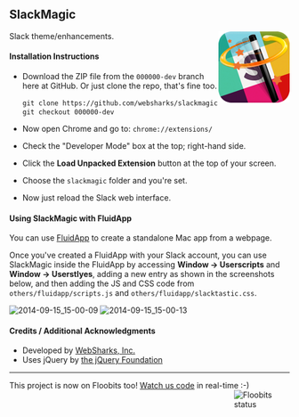 ## SlackMagic

<img src="images/icon-128.png" width="128" align="right" />

Slack theme/enhancements.

#### Installation Instructions

- Download the ZIP file from the `000000-dev` branch here at GitHub.
  Or just clone the repo, that's fine too.

	```
	git clone https://github.com/websharks/slackmagic
	git checkout 000000-dev
	```

- Now open Chrome and go to: `chrome://extensions/`
- Check the "Developer Mode" box at the top; right-hand side.
- Click the **Load Unpacked Extension** button at the top of your screen.
- Choose the `slackmagic` folder and you're set.
- Now just reload the Slack web interface.


#### Using SlackMagic with FluidApp

You can use [FluidApp](http://fluidapp.com/) to create a standalone Mac app from a webpage. 

Once you've created a FluidApp with your Slack account, you can use SlackMagic inside the FluidApp by accessing **Window → Userscripts** and **Window → Userstlyes**, adding a new entry as shown in the screenshots below, and then adding the JS and CSS code from `others/fluidapp/scripts.js` and `others/fluidapp/slacktastic.css`.

![2014-09-15_15-00-09](https://cloud.githubusercontent.com/assets/53005/4277070/1f77e30c-3d0b-11e4-816f-3a1d5b3ff8d1.png)
![2014-09-15_15-00-13](https://cloud.githubusercontent.com/assets/53005/4277071/2086da82-3d0b-11e4-9a25-b0f39599add5.png)

#### Credits / Additional Acknowledgments

- Developed by [WebSharks, Inc.](http://www.websharks-inc.com/)
- Uses jQuery by [the jQuery Foundation](http://jquery.com/)

---

This project is now on Floobits too! [Watch us code](https://floobits.com/jaswsinc/slackmagic/redirect) in real-time :-) <a href="https://floobits.com/jaswsinc/slackmagic/redirect"><img alt="Floobits status" width="100" height="40" src="https://floobits.com/jaswsinc/slackmagic.png" align="right" /></a>
